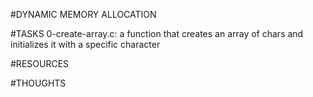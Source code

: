 #DYNAMIC MEMORY ALLOCATION


#TASKS
0-create-array.c: a function that creates an array of chars and initializes it with a specific character




#RESOURCES





#THOUGHTS
